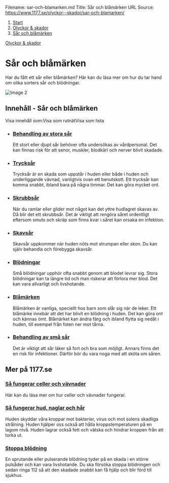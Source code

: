 Filename: sar-och-blamarken.md
Title: Sår och blåmärken
URL Source: https://www.1177.se/olyckor--skador/sar-och-blamarken/

1.  [Start](https://www.1177.se/)
2.  [Olyckor & skador](https://www.1177.se/olyckor--skador/)
3.  [Sår och blåmärken](https://www.1177.se/olyckor--skador/sar-och-blamarken/)

[Olyckor & skador](https://www.1177.se/olyckor--skador/)

Sår och blåmärken
=================

Har du fått ett sår eller blåmärken? Här kan du läsa mer om hur du tar hand om olika sorters sår och blödningar.

![Image 2](https://www.1177.se/globalassets/1177/nationell/media/fotografier/olyckor-och-skador/olyckor-och-skador/blamarken_ben.jpg?saved=2021-05-27+02:29)

Innehåll - Sår och blåmärken
----------------------------

Visa innehåll som:Visa som rutnätVisa som lista

*   ### [Behandling av stora sår](https://www.1177.se/olyckor--skador/sar-och-blamarken/behandling-av-stora-sar/)
    
    Ett stort eller djupt sår behöver ofta undersökas av vårdpersonal. Det kan finnas risk för att senor, muskler, blodkärl och nerver blivit skadade.
    
*   ### [Trycksår](https://www.1177.se/olyckor--skador/sar-och-blamarken/trycksar/)
    
    Trycksår är en skada som uppstår i huden eller både i huden och underliggande vävnad, vanligtvis ovan ett benutskott. Ett trycksår kan komma snabbt, ibland bara på några timmar. Det kan göra mycket ont.
    
*   ### [Skrubbsår](https://www.1177.se/olyckor--skador/sar-och-blamarken/skrubbsar/)
    
    När du ramlar eller glider mot något kan det yttre hudlagret skavas av. Då blir det ett skrubbsår. Det är viktigt att rengöra såret ordentligt eftersom smuts och skräp som finns kvar i såret kan orsaka en infektion.
    
*   ### [Skavsår](https://www.1177.se/olyckor--skador/sar-och-blamarken/skavsar/)
    
    Skavsår uppkommer när huden nöts mot strumpan eller skon. Du kan själv behandla och förebygga skavsår.
    
*   ### [Blödningar](https://www.1177.se/olyckor--skador/sar-och-blamarken/blodningar/)
    
    Små blödningar upphör ofta snabbt genom att blodet levrar sig. Stora blödningar kan ta längre tid och man riskerar att förlora mer blod. Det kan vara allvarligt och livshotande.
    
*   ### [Blåmärken](https://www.1177.se/olyckor--skador/sar-och-blamarken/blamarken/)
    
    Blåmärken är vanliga, speciellt hos barn som slår sig när de leker. Ett blåmärke innebär att det har blivit en blödning i huden. Det kan göra ont och kännas ömt. Blåmärket kan ändra färg och ibland flytta sig nedåt i huden, till exempel från foten ner mot tårna.
    
*   ### [Behandling av små sår](https://www.1177.se/olyckor--skador/sar-och-blamarken/behandling-av-sma-sar/)
    
    Det är viktigt att sår läker så fort och bra som möjligt. Annars finns det en risk för infektioner. Därför bör du vara noga med att sköta om såren.
    

Mer på 1177.se
--------------

### [Så fungerar celler och vävnader](https://www.1177.se/liv--halsa/sa-fungerar-kroppen/celler-och-vavnader/)

Här kan du läsa mer om hur celler och vävnader fungerar.

### [Så fungerar hud, naglar och hår](https://www.1177.se/liv--halsa/sa-fungerar-kroppen/huden/)

Huden skyddar våra kroppar mot bakterier, virus och mot solens skadliga strålning. Huden hjälper oss också att hålla kroppstemperaturen på en lagom nivå. Huden lagrar också fett och vätska och hindrar kroppen från att torka ut.

### [Stoppa blödning](https://www.1177.se/olyckor--skador/akuta-rad---forsta-hjalpen/stoppa-blodning/)

En sprutande eller pulserande blödning tyder på en skada i en större pulsåder och kan vara livshotande. Du ska försöka stoppa blödningen och sedan ringa 112 så att den skadade snabbt kan få hjälp och blir förd till sjukhus.
